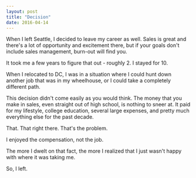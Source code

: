 ```yaml
---
layout: post
title: "Decision"
date: 2016-04-14
---
```


When I left Seattle, I decided to leave my career as well. Sales is great and there's a lot of opportunity and excitement there, but if your goals don't include sales management, burn-out will find you.

It took me a few years to figure that out - roughly 2. I stayed for 10.

When I relocated to DC, I was in a situation where I could hunt down another job that was in my wheelhouse, or I could take a completely different path.

This decision didn't come easily as you would think. The money that you make in sales, even straight out of high school, is nothing to sneer at. It paid for my lifestyle, college education, several large expenses, and pretty much everything else for the past decade. 

That. That right there. That's the problem.

I enjoyed the compensation, not the job. 

The more I dwelt on that fact, the more I realized that I just wasn't happy with where it was taking me.



So, I left.
